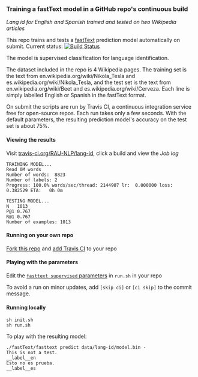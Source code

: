 
### Training a fastText model in a GitHub repo's continuous build
*Lang id for English and Spanish trained and tested on two Wikipedia articles*  

This repo trains and tests a [fastText](https://github.com/facebookresearch/fastText) prediction model automatically on submit.  Current status: [![Build Status](https://travis-ci.org/RAU-NLP/lang-id.png)](https://travis-ci.org/RAU-NLP/lang-id)

The model is supervised classification for language identification.  

The dataset included in the repo is 4 Wikipedia pages.  The training set is the text from en.wikipedia.org/wiki/Nikola_Tesla and es.wikipedia.org/wiki/Nikola_Tesla, and the test set is the text from en.wikipedia.org/wiki/Beet and es.wikipedia.org/wiki/Cerveza.  Each line is simply labelled English or Spanish in the fastText format.

On submit the scripts are run by Travis CI, a continuous integration service free for open-source repos.  Each run takes only a few seconds.  With the default parameters, the resulting prediction model's accuracy on the test set is about 75%.

#### Viewing the results

Visit [travis-ci.org/RAU-NLP/lang-id](https://travis-ci.org/RAU-NLP/lang-id/builds), click a build and view the *Job log*

```
TRAINING MODEL...
Read 0M words
Number of words:  8823
Number of labels: 2
Progress: 100.0% words/sec/thread: 2144907 lr:  0.000000 loss:  0.382529 ETA:   0h 0m

TESTING MODEL...
N	1013
P@1	0.767
R@1	0.767
Number of examples: 1013
```

#### Running on your own repo

[Fork this repo](https://github.com/RAU-NLP/lang-id/fork) and [add Travis CI](https://docs.travis-ci.com/user/getting-started/) to your repo

#### Playing with the parameters

Edit the [`fasttext supervised` parameters](https://github.com/facebookresearch/fastText#full-documentation) in `run.sh` in your repo

To avoid a run on minor updates, add `[skip ci]` or `[ci skip]` to the commit message.

#### Running locally

```
sh init.sh
sh run.sh
```

To play with the resulting model:  
```
./fastText/fasttext predict data/lang-id/model.bin -
This is not a test.
__label__en
Esto no es prueba.
__label__es
```
